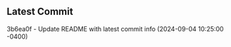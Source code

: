 
## Latest Commit
3b6ea0f - Update README with latest commit info (2024-09-04 10:25:00 -0400) <Yunxi-Zhou>
